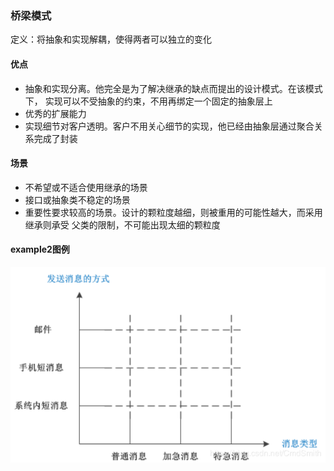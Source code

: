 ### 桥梁模式

定义：将抽象和实现解耦，使得两者可以独立的变化

#### 优点
- 抽象和实现分离。他完全是为了解决继承的缺点而提出的设计模式。在该模式下，
  实现可以不受抽象的约束，不用再绑定一个固定的抽象层上
- 优秀的扩展能力
- 实现细节对客户透明。客户不用关心细节的实现，他已经由抽象层通过聚合关系完成了封装


#### 场景
- 不希望或不适合使用继承的场景
- 接口或抽象类不稳定的场景
- 重要性要求较高的场景。设计的颗粒度越细，则被重用的可能性越大，而采用继承则承受
  父类的限制，不可能出现太细的颗粒度
  
  
#### example2图例
![image](https://github.com/peigongpeigong/the-zen-of-design-patterns-test/blob/master/resources/images/bridge.png)